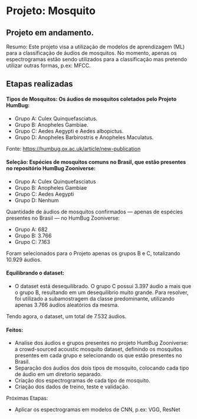 # Projeto: Mosquito

## Projeto em andamento.

Resumo: Este projeto visa a utilização de modelos de aprendizagem (ML) para a classificação de áudios de mosquitos. 
No momento, apenas os espectrogramas estão sendo utilizados para a classificação mas pretendo utilizar outras formas, p.ex: MFCC.

## Etapas realizadas

#### Tipos de Mosquitos: Os áudios de mosquitos coletados pelo Projeto HumBug:

- Grupo A: Culex Quinquefasciatus.
- Grupo B: Anopheles Gambiae.
- Grupo C: Aedes Aegypti e Aedes albopictus.
- Grupo D: Anopheles Barbirostris e Anopheles Maculatus.

Fonte: https://humbug.ox.ac.uk/article/new-publication


#### Seleção: Espécies de mosquitos comuns no Brasil, que estão presentes no repositório HumBug Zooniverse:

- Grupo A: Culex Quinquefasciatus
- Grupo B: Anopheles Gambiae
- Grupo C: Aedes Aegypti
- Grupo D: Nenhum

Quantidade de áudios de mosquitos confirmados — apenas de espécies presentes no Brasil — no HumBug Zooniverse:

- Grupo A: 682
- Grupo B: 3.766
- Grupo C: 7.163

Foram selecionados para o Projeto apenas os grupos B e C, totalizando 10.929 áudios.

#### Equilibrando o dataset:

- O dataset está desequilibrado. O grupo C possui 3.397 áudio a mais que o grupo B, resultando em um desequilibrio muito grande. Para resolver, foi utilizado a subamostragem da classe predominante, utilizando apenas 3.766 áudios aleatórios da mesma.

Tendo agora, o dataset, um total de 7.532 áudios.

#### Feitos:
- Analise dos áudios e grupos presentes no projeto HumBug Zooniverse: a crowd-sourced acoustic mosquito dataset, definindo os mosquitos presentes em cada grupo e selecionando os que estão presentes no Brasil.
- Separação dos áudios dos dois tipos de mosquito, colocando cada tipo de áudio em um diretorio separado.
- Criação dos espectrogramas de cada tipo de mosquito.
- Criação dos dados de treino, teste e validação.
 

Próximas Etapas:
- Aplicar os espectrogramas em modelos de CNN, p.ex: VGG, ResNet
